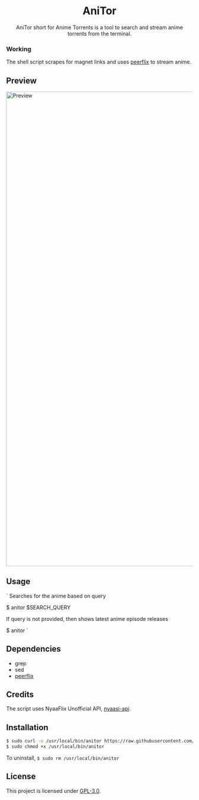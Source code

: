 <h1 align="center">AniTor</h1>
<p align="center">AniTor short for Anime Torrents is a tool to search and stream anime torrents from the terminal.</p>

### Working
The shell script scrapes for magnet links and uses [peerflix](https://github.com/mafintosh/peerflix) to stream anime.

## Preview
<img src="./preview.gif" alt="Preview" width="1280px">

## Usage
`
Searches for the anime based on query

$ anitor $SEARCH_QUERY

If query is not provided, then shows latest anime episode releases

$ anitor 
`

## Dependencies
* grep
* sed
* [peerflix](https://github.com/mafintosh/peerflix)

## Credits
The script uses NyaaFlix Unofficial API, [nyaasi-api](https://github.com/samedamci/nyaasi-api).

## Installation

```sh
$ sudo curl -o /usr/local/bin/anitor https://raw.githubusercontent.com/seadesert-git/anitor/master/anitor
$ sudo chmod +x /usr/local/bin/anitor
```

To uninstall,
`$ sudo rm /usr/local/bin/anitor`

## License
This project is licensed under [GPL-3.0](https://raw.githubusercontent.com/seadesert-git/anitor/master/LICENSE).
